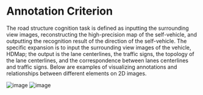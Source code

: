 # Annotation Criterion

The road structure cognition task is defined as inputting the surrounding view images, reconstructing the high-precision map of the self-vehicle, and outputting the recognition result of the direction of the self-vehicle. 
The specific expansion is to input the surrounding view images of the vehicle, HDMap; the output is the lane centerlines, the traffic signs, the topology of the lane centerlines, and the correspondence between lanes centerlines and traffic signs. 
Below are examples of visualizing annotations and relationships between different elements on 2D images.

![image](https://user-images.githubusercontent.com/47048022/209953048-f8ded0da-6005-45b7-8e3d-501dbd422058.png)
![image](https://user-images.githubusercontent.com/47048022/209954207-7b8a1b5a-8243-41d5-91fe-f2de5949107e.png)

